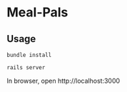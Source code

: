 # Meal-Pals

## Usage
```shell
bundle install

rails server
```

In browser, open http://localhost:3000
